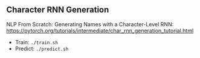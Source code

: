 ## Character RNN Generation

NLP From Scratch: Generating Names with a Character-Level RNN:  
https://pytorch.org/tutorials/intermediate/char_rnn_generation_tutorial.html

- Train: `./train.sh`
- Predict: `./predict.sh`

